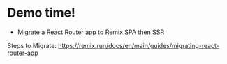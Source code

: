 # Demo time!

- Migrate a React Router app to Remix SPA then SSR

Steps to Migrate: https://remix.run/docs/en/main/guides/migrating-react-router-app
